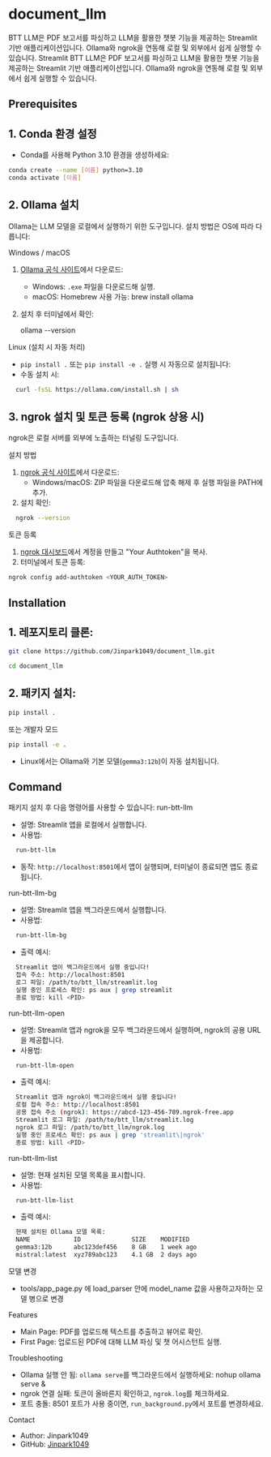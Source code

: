 # document_llm
BTT LLM은 PDF 보고서를 파싱하고 LLM을 활용한 챗봇 기능을 제공하는 Streamlit 기반 애플리케이션입니다.  Ollama와 ngrok을 연동해 로컬 및 외부에서 쉽게 실행할 수 있습니다.
Streamlit BTT LLM은 PDF 보고서를 파싱하고 LLM을 활용한 챗봇 기능을 제공하는 Streamlit 기반 애플리케이션입니다. Ollama와 ngrok을 연동해 로컬 및 외부에서 쉽게 실행할 수 있습니다.

## Prerequisites

## 1. Conda 환경 설정
- Conda를 사용해 Python 3.10 환경을 생성하세요:
```bash
conda create --name [이름] python=3.10
conda activate [이름]
```

## 2. Ollama 설치
Ollama는 LLM 모델을 로컬에서 실행하기 위한 도구입니다. 설치 방법은 OS에 따라 다릅니다:

Windows / macOS
1. [Ollama 공식 사이트](https://ollama.com/)에서 다운로드:
   - Windows: `.exe` 파일을 다운로드해 실행.
   - macOS: Homebrew 사용 가능:
     brew install ollama
2. 설치 후 터미널에서 확인:

   ollama --version

Linux (설치 시 자동 처리)
- `pip install .` 또는 `pip install -e .` 실행 시 자동으로 설치됩니다:
- 수동 설치 시:
```bash
  curl -fsSL https://ollama.com/install.sh | sh
```

## 3. ngrok 설치 및 토큰 등록 (ngrok 상용 시)
ngrok은 로컬 서버를 외부에 노출하는 터널링 도구입니다.

설치 방법
1. [ngrok 공식 사이트](https://ngrok.com/download)에서 다운로드:
   - Windows/macOS: ZIP 파일을 다운로드해 압축 해제 후 실행 파일을 PATH에 추가.
2. 설치 확인:
```bash
  ngrok --version
```

토큰 등록
1. [ngrok 대시보드](https://dashboard.ngrok.com/)에서 계정을 만들고 "Your Authtoken"을 복사.
2. 터미널에서 토큰 등록:
```bash
ngrok config add-authtoken <YOUR_AUTH_TOKEN>
```

## Installation
## 1. 레포지토리 클론:

```bash
git clone https://github.com/Jinpark1049/document_llm.git
```
```bash
cd document_llm
```

## 2. 패키지 설치:

```bash
pip install .
```
또는 개발자 모드
```bash
pip install -e .
```
- Linux에서는 Ollama와 기본 모델(`gemma3:12b`)이 자동 설치됩니다.

## Command

패키지 설치 후 다음 명령어를 사용할 수 있습니다:
run-btt-llm
- 설명: Streamlit 앱을 로컬에서 실행합니다.
- 사용법:
```bash
  run-btt-llm
```
- 동작: `http://localhost:8501`에서 앱이 실행되며, 터미널이 종료되면 앱도 종료됩니다.

run-btt-llm-bg
- 설명: Streamlit 앱을 백그라운드에서 실행합니다.
- 사용법:
```bash
  run-btt-llm-bg
```
- 출력 예시:
```bash
  Streamlit 앱이 백그라운드에서 실행 중입니다!
  접속 주소: http://localhost:8501
  로그 파일: /path/to/btt_llm/streamlit.log
  실행 중인 프로세스 확인: ps aux | grep streamlit
  종료 방법: kill <PID>
```

run-btt-llm-open
- 설명: Streamlit 앱과 ngrok을 모두 백그라운드에서 실행하며, ngrok의 공용 URL을 제공합니다.
- 사용법:
```bash
  run-btt-llm-open
```
- 출력 예시:
```bash
  Streamlit 앱과 ngrok이 백그라운드에서 실행 중입니다!
  로컬 접속 주소: http://localhost:8501
  공용 접속 주소 (ngrok): https://abcd-123-456-789.ngrok-free.app
  Streamlit 로그 파일: /path/to/btt_llm/streamlit.log
  ngrok 로그 파일: /path/to/btt_llm/ngrok.log
  실행 중인 프로세스 확인: ps aux | grep 'streamlit\|ngrok'
  종료 방법: kill <PID>
```
  
run-btt-llm-list
- 설명: 현재 설치된 모델 목록을 표시합니다.
- 사용법:
```bash
  run-btt-llm-list
```
- 출력 예시:
```bash
  현재 설치된 Ollama 모델 목록:
  NAME            ID              SIZE    MODIFIED
  gemma3:12b      abc123def456    8 GB    1 week ago
  mistral:latest  xyz789abc123    4.1 GB  2 days ago

```
모델 변경
- tools/app_page.py 에 load_parser 안에 model_name 값을 사용하고자하는 모델 병으로 변경

Features
- Main Page: PDF를 업로드해 텍스트를 추출하고 뷰어로 확인.
- First Page: 업로드된 PDF에 대해 LLM 파싱 및 챗 어시스턴트 실행.


Troubleshooting
- Ollama 실행 안 됨: `ollama serve`를 백그라운드에서 실행하세요:
  nohup ollama serve &
- ngrok 연결 실패: 토큰이 올바른지 확인하고, `ngrok.log`를 체크하세요.
- 포트 충돌: 8501 포트가 사용 중이면, `run_background.py`에서 포트를 변경하세요.

Contact
- Author: Jinpark1049
- GitHub: [Jinpark1049](https://github.com/Jinpark1049)
